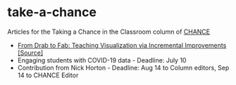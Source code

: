# take-a-chance

Articles for the Taking a Chance in the Classroom column of [CHANCE](https://www.tandfonline.com/toc/ucha20/current)

- [From Drab to Fab: Teaching Visualization via Incremental Improvements](https://doi.org/10.1080/09332480.2020.1754074) [[Source]](https://github.com/mine-cetinkaya-rundel/take-a-chance/tree/master/2020-02-drab-to-fab)
- Engaging students with COVID-19 data - Deadline: July 10
- Contribution from Nick Horton - Deadline: Aug 14 to Column editors, Sep 14 to CHANCE Editor

